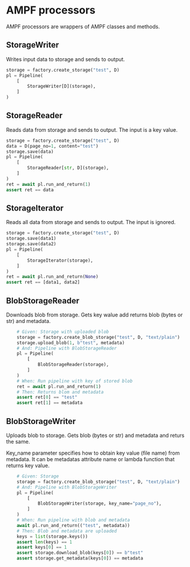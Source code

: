 # AMPF processors

AMPF processors are wrappers of AMPF classes and methods.

## StorageWriter

Writes input data to storage and sends to output.

```python
storage = factory.create_storage("test", D)
pl = Pipeline(
    [
        StorageWriter[D](storage),
    ]
)
```

## StorageReader

Reads data from storage and sends to output.
The input is a key value.

```python
storage = factory.create_storage("test", D)
data = D(page_no=1, content="test")
storage.save(data)
pl = Pipeline(
    [
        StorageReader[str, D](storage),
    ]
)
ret = await pl.run_and_return(1)
assert ret == data
```

## StorageIterator

Reads all data from storage and sends to output.
The input is ignored.

```python
storage = factory.create_storage("test", D)
storage.save(data1)
storage.save(data2)
pl = Pipeline(
    [
        StorageIterator(storage),
    ]
)
ret = await pl.run_and_return(None)
assert ret == [data1, data2]
```

## BlobStorageReader

Downloads blob from storage. Gets key walue add returns blob (bytes or str) and metadata.

```python
    # Given: Storage with uploaded blob
    storage = factory.create_blob_storage("test", D, "text/plain")
    storage.upload_blob(1, b"test", metadata)
    # And: Pipeline with BlobStorageReader
    pl = Pipeline(
        [
            BlobStorageReader(storage),
        ]
    )
    # When: Run pipeline with key of stored blob
    ret = await pl.run_and_return(1)
    # Then: Returns blom and metadata
    assert ret[0] == "test"
    assert ret[1] == metadata
```

## BlobStorageWriter

Uploads blob to storage. Gets blob (bytes or str) and metadata and returs the same.

Key_name parameter specifies how to obtain key value (file name) from metadata.
It can be metadatas attribute name or lambda function that returns key value.

```python
    # Given: Storage
    storage = factory.create_blob_storage("test", D, "text/plain")
    # And: Pipeline with BlobStorageWriter 
    pl = Pipeline(
        [
            BlobStorageWriter(storage, key_name="page_no"),
        ]
    )
    # When: Run pipeline with blob and metadata
    await pl.run_and_return(("test", metadata))
    # Then: Blob and metadata are uploaded
    keys = list(storage.keys())
    assert len(keys) == 1
    assert keys[0] == 1
    assert storage.download_blob(keys[0]) == b"test"
    assert storage.get_metadata(keys[0]) == metadata
```
